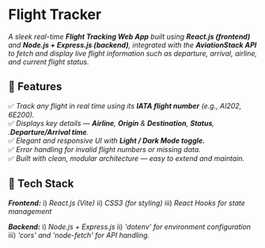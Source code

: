 # Flight Tracker

_A sleek real-time **Flight Tracking Web App** built using **React.js (frontend)** and **Node.js + Express.js (backend)**, integrated with the **AviationStack API** to fetch and display live flight information such as departure, arrival, airline, and current flight status._


## 🚀 Features

✅ _Track any flight in real time using its **IATA flight number** (e.g., AI202, 6E200)._</br>
✅ _Displays key details — **Airline**, **Origin** & **Destination**, **Status**, .**Departure/Arrival time**._</br>
✅ _Elegant and responsive UI with **Light / Dark Mode toggle.**_</br>
✅ _Error handling for invalid flight numbers or missing data._</br>
✅ _Built with clean, modular architecture — easy to extend and maintain._</br>

## 🧰 Tech Stack

**_Frontend:_**
  i) _React.js (Vite)_
  ii) _CSS3 (for styling)_
  iii) _React Hooks for state management_

**_Backend:_**
  i) _Node.js + Express.js_
  ii) _'dotenv' for environment configuration_
  iii) _'cors' and 'node-fetch' for API handling._
